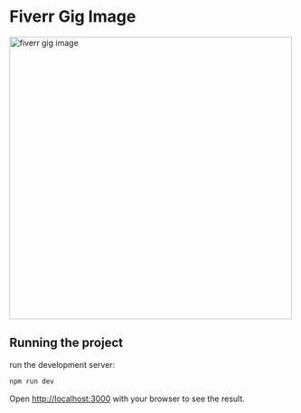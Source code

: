 # Fiverr Gig Image

<img src="https://user-images.githubusercontent.com/108592948/221641402-4858c447-5e58-4677-85e0-0f118334071b.png" alt="fiverr gig image" width="500px"/>


## Running the project

run the development server:

```bash
npm run dev
```

Open [http://localhost:3000](http://localhost:3000) with your browser to see the result.
